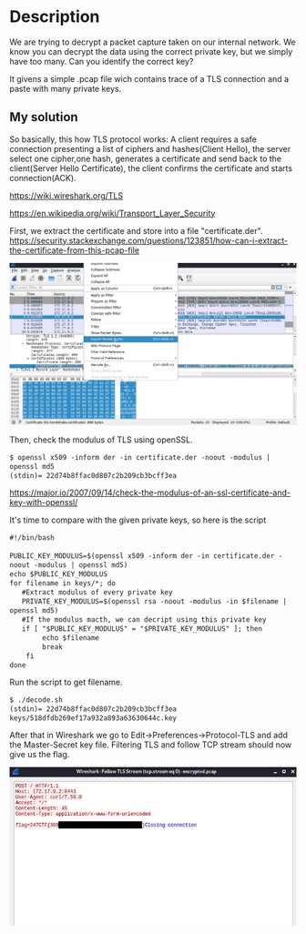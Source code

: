 # Description
We are trying to decrypt a packet capture taken on our internal network. We know you can decrypt the data using the correct private key, but we simply have too many. Can you identify the correct key?

It givens a simple .pcap file wich contains trace of a TLS connection and a paste with many private keys.

## My solution
So basically, this how TLS protocol works: A client requires a safe connection presenting a list of ciphers and hashes(Client Hello), the server select one cipher,one hash, generates a certificate and send back to the client(Server Hello Certificate), the client confirms the certificate and starts connection(ACK).

https://wiki.wireshark.org/TLS

https://en.wikipedia.org/wiki/Transport_Layer_Security

First, we extract the certificate and store into a file "certificate.der".
https://security.stackexchange.com/questions/123851/how-can-i-extract-the-certificate-from-this-pcap-file

![alt text](https://github.com/ulissesj/CTFs/blob/main/247CTF/not_my_modulus/1_extract.PNG "Extract certificate")

Then, check the modulus of TLS using openSSL.

```
$ openssl x509 -inform der -in certificate.der -noout -modulus | openssl md5 
(stdin)= 22d74b8ffac0d807c2b209cb3bcff3ea
```
https://major.io/2007/09/14/check-the-modulus-of-an-ssl-certificate-and-key-with-openssl/


It's time to compare with the given private keys, so here is the script

```
#!/bin/bash

PUBLIC_KEY_MODULUS=$(openssl x509 -inform der -in certificate.der -noout -modulus | openssl md5)
echo $PUBLIC_KEY_MODULUS
for filename in keys/*; do
   #Extract modulus of every private key
   PRIVATE_KEY_MODULUS=$(openssl rsa -noout -modulus -in $filename | openssl md5)
   #If the modulus macth, we can decript using this private key 
   if [ "$PUBLIC_KEY_MODULUS" = "$PRIVATE_KEY_MODULUS" ]; then
        echo $filename
        break
    fi
done
```
Run the script to get filename.

```
$ ./decode.sh  
(stdin)= 22d74b8ffac0d807c2b209cb3bcff3ea
keys/518dfdb269ef17a932a893a63630644c.key
```

After that in Wireshark we go to Edit->Preferences->Protocol-TLS and add the Master-Secret key file. Filtering TLS and follow TCP stream should now give us the flag.

![alt text](https://github.com/ulissesj/CTFs/blob/main/247CTF/not_my_modulus/2_flag.PNG "Flag")
                                             


